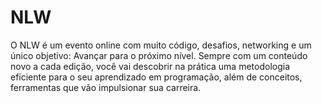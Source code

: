 # NLW
O NLW é um evento online com muito código, desafios, networking e um único objetivo:  Avançar para o próximo nível. Sempre com um conteúdo novo a cada edição, você vai descobrir na prática uma metodologia eficiente para o seu aprendizado em programação, além de conceitos, ferramentas que vão impulsionar sua carreira.
